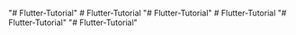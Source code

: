 "# Flutter-Tutorial" 
#   F l u t t e r - T u t o r i a l  
 "# Flutter-Tutorial" 
#   F l u t t e r - T u t o r i a l  
 "# Flutter-Tutorial" 
"# Flutter-Tutorial" 
